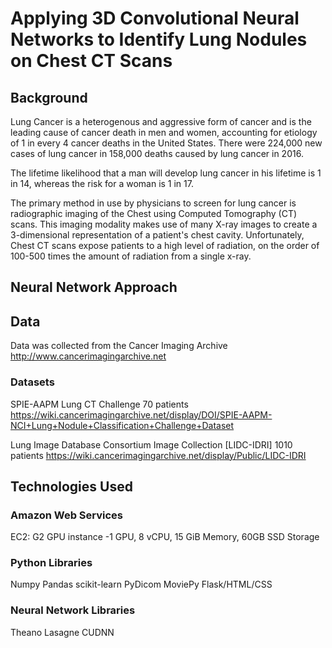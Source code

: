 # Applying 3D Convolutional Neural Networks to Identify Lung Nodules on Chest CT Scans

## Background
Lung Cancer is a heterogenous and aggressive form of cancer and is the leading cause of cancer death in men and women, accounting for etiology of 1 in every 4 cancer deaths in the United States. There were 224,000 new cases of lung cancer in 158,000 deaths caused by lung cancer in 2016.

The lifetime likelihood that a man will develop lung cancer in his lifetime is 1 in 14, whereas the risk for a woman is 1 in 17.

The primary method in use by physicians to screen for lung cancer is  radiographic imaging of the Chest using Computed Tomography (CT) scans. This imaging modality makes use of many X-ray images to create a 3-dimensional representation of a patient's chest cavity. Unfortunately, Chest CT scans expose patients to a high level of radiation, on the order of 100-500 times the amount of radiation from a single x-ray.

## Neural Network Approach




## Data
Data was collected from the Cancer Imaging Archive http://www.cancerimagingarchive.net

### Datasets
SPIE-AAPM Lung CT Challenge
70 patients
https://wiki.cancerimagingarchive.net/display/DOI/SPIE-AAPM-NCI+Lung+Nodule+Classification+Challenge+Dataset

Lung Image Database Consortium Image Collection [LIDC-IDRI]
1010 patients
https://wiki.cancerimagingarchive.net/display/Public/LIDC-IDRI


## Technologies Used

### Amazon Web Services
EC2: G2 GPU instance
  -1 GPU, 8 vCPU, 15 GiB Memory, 60GB SSD Storage

### Python Libraries
Numpy
Pandas
scikit-learn
PyDicom
MoviePy
Flask/HTML/CSS

### Neural Network Libraries
Theano
Lasagne
CUDNN
